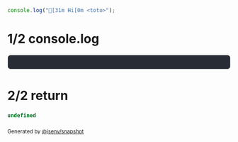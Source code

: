 ```js
console.log("[31m Hi[0m <toto>");
```

# 1/2 console.log

![img](7_console_color_and_html_special_char/7_console_color_and_html_special_char_console.log.svg)

# 2/2 return

```js
undefined
```

<sub>
  Generated by <a href="https://github.com/jsenv/core/tree/main/packages/independent/snapshot">@jsenv/snapshot</a>
</sub>